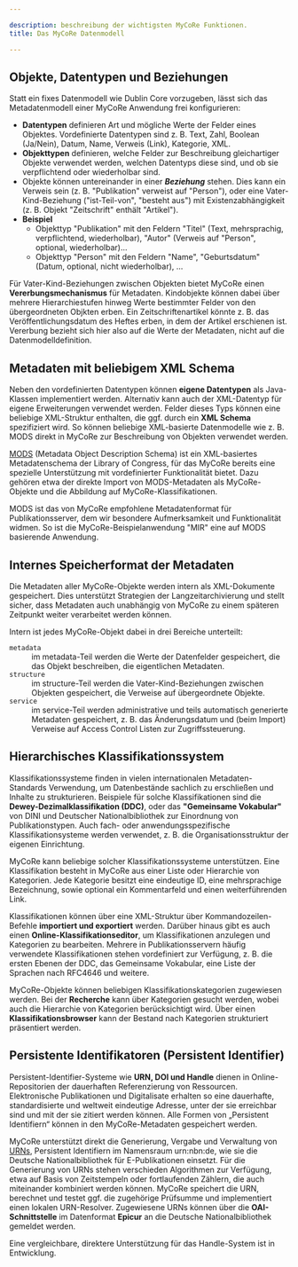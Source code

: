 ```yaml
---

description: beschreibung der wichtigsten MyCoRe Funktionen.
title: Das MyCoRe Datenmodell

---
```


## Objekte, Datentypen und Beziehungen
Statt ein fixes Datenmodell wie Dublin Core vorzugeben, lässt sich das Metadatenmodell einer
        MyCoRe Anwendung frei konfigurieren:

* **Datentypen** definieren Art und mögliche Werte der Felder eines Objektes. Vordefinierte Datentypen sind z. B. Text, Zahl, Boolean (Ja/Nein), Datum, Name, Verweis (Link), Kategorie, XML.
* **Objekttypen** definieren, welche Felder zur Beschreibung gleichartiger Objekte verwendet werden, welchen Datentyps diese sind, und ob sie verpflichtend oder wiederholbar sind.
* Objekte können untereinander in einer **_Beziehung_** stehen. Dies kann ein Verweis sein (z. B. "Publikation" verweist auf "Person"), oder eine Vater-Kind-Beziehung ("ist-Teil-von", "besteht aus") mit Existenzabhängigkeit (z. B. Objekt "Zeitschrift" enthält "Artikel").
* **Beispiel**
  * Objekttyp "Publikation" mit den Feldern "Titel" (Text, mehrsprachig, verpflichtend, wiederholbar), "Autor" (Verweis auf "Person", optional, wiederholbar)...
  * Objekttyp "Person" mit den Feldern "Name", "Geburtsdatum" (Datum, optional, nicht wiederholbar), ...

Für Vater-Kind-Beziehungen zwischen Objekten bietet MyCoRe einen **Vererbungsmechanismus** für Metadaten. Kindobjekte können dabei über mehrere Hierarchiestufen hinweg Werte bestimmter Felder von den übergeordneten Objkten erben. Ein Zeitschriftenartikel könnte z. B. das Veröffentlichungsdatum des Heftes erben, in dem der Artikel erschienen ist. Vererbung bezieht sich hier also auf die Werte der Metadaten, nicht auf die Datenmodelldefinition.

## Metadaten mit beliebigem XML Schema
Neben den vordefinierten Datentypen können **eigene Datentypen** als Java-Klassen implementiert werden.
Alternativ kann auch der XML-Datentyp für eigene Erweiterungen verwendet werden.
Felder dieses Typs können eine beliebige XML-Struktur enthalten,
die ggf. durch ein **XML Schema** spezifiziert wird.
So können beliebige XML-basierte Datenmodelle wie z. B. MODS direkt in MyCoRe
zur Beschreibung von Objekten verwendet werden.
        
[MODS](http://www.loc.gov/standards/mods/ "zur MODS-Homepage") (Metadata Object Description Schema)
ist ein XML-basiertes Metadatenschema der Library of Congress, für das MyCoRe bereits eine
spezielle Unterstützung mit vordefinierter Funktionalität bietet.
Dazu gehören etwa der direkte Import von MODS-Metadaten als MyCoRe-Objekte und die Abbildung auf MyCoRe-Klassifikationen.
        
MODS ist das von MyCoRe empfohlene Metadatenformat für Publikationsserver,
dem wir besondere Aufmerksamkeit und Funktionalität widmen. So ist die MyCoRe-Beispielanwendung "MIR" eine auf MODS basierende Anwendung.

## Internes Speicherformat der Metadaten

Die Metadaten aller MyCoRe-Objekte werden intern als XML-Dokumente gespeichert.
Dies unterstützt Strategien der Langzeitarchivierung und stellt sicher,
dass Metadaten auch unabhängig von MyCoRe zu einem späteren Zeitpunkt
weiter verarbeitet werden können.

Intern ist jedes MyCoRe-Objekt dabei in drei Bereiche unterteilt:

<dl>
        <dt>
          <code>metadata</code>
        </dt>
        <dd>
          im metadata-Teil werden die Werte der Datenfelder gespeichert, die das Objekt beschreiben,
          die eigentlichen Metadaten.
        </dd>
        <dt>
          <code>structure</code>
        </dt>
        <dd>
          im structure-Teil werden die Vater-Kind-Beziehungen zwischen Objekten gespeichert,
          die Verweise auf übergeordnete Objekte.
        </dd>
        <dt>
          <code>service</code>
        </dt>
        <dd>
          im service-Teil werden administrative und teils automatisch generierte Metadaten gespeichert,
          z. B. das Änderungsdatum und (beim Import) Verweise auf Access Control Listen zur Zugriffssteuerung.
        </dd>
      </dl>

## Hierarchisches Klassifikationssystem

Klassifikationssysteme finden in vielen internationalen Metadaten-Standards Verwendung, um Datenbestände
sachlich zu erschließen und Inhalte zu strukturieren. Beispiele für solche Klassifikationen sind
die **Dewey-Dezimalklassifikation (DDC)**, oder das **"Gemeinsame Vokabular"**
von DINI und Deutscher Nationalbibliothek zur Einordnung von Publikationstypen.
Auch fach- oder anwendungsspezifische Klassifikationsysteme werden
verwendet, z. B. die Organisationsstruktur der eigenen Einrichtung.

MyCoRe kann beliebige solcher Klassifikationssysteme unterstützen. Eine Klassifikation besteht in MyCoRe aus
einer Liste oder Hierarchie von Kategorien. Jede Kategorie besitzt eine eindeutige ID, eine mehrsprachige Bezeichnung,
sowie optional ein Kommentarfeld und einen weiterführenden Link.

 Klassifikationen können über eine XML-Struktur über Kommandozeilen-Befehle **importiert und exportiert** werden.
Darüber hinaus gibt es auch einen **Online-Klassifikationseditor**, um Klassifikationen anzulegen und Kategorien zu bearbeiten.
Mehrere in Publikationsservern häufig verwendete Klassifikationen stehen vordefiniert zur Verfügung, z. B.
die ersten Ebenen der DDC, das Gemeinsame Vokabular, eine Liste der Sprachen nach RFC4646 und weitere.

MyCoRe-Objekte können beliebigen Klassifikationskategorien zugewiesen werden.
Bei der **Recherche** kann über Kategorien gesucht werden, wobei auch die Hierarchie von Kategorien berücksichtigt wird.
Über einen **Klassifikationsbrowser** kann der Bestand nach Kategorien strukturiert präsentiert werden.

## Persistente Identifikatoren (Persistent Identifier)

Persistent-Identifier-Systeme wie **URN, DOI und Handle** dienen in Online-Repositorien
der dauerhaften Referenzierung von Ressourcen. Elektronische Publikationen und Digitalisate
erhalten so eine dauerhafte, standardisierte und weltweit eindeutige Adresse, unter der sie erreichbar sind
und mit der sie zitiert werden können. Alle Formen von „Persistent Identifiern“ können in den MyCoRe-Metadaten
gespeichert werden.

MyCoRe unterstützt direkt die Generierung, Vergabe und Verwaltung von
[URNs](http://www.persistent-identifier.de/),
Persistent Identifiern im Namensraum urn:nbn:de,
wie sie die Deutsche Nationalbibliothek für E-Publikationen einsetzt. Für die Generierung
von URNs stehen verschieden Algorithmen zur Verfügung, etwa auf Basis von Zeitstempeln oder fortlaufenden
Zählern, die auch miteinander kombiniert werden können. MyCoRe speichert die URN, berechnet und testet
ggf. die zugehörige Prüfsumme und implementiert einen lokalen URN-Resolver.
Zugewiesene URNs können über die **OAI-Schnittstelle** im Datenformat **Epicur** an die
Deutsche Nationalbibliothek gemeldet werden.

Eine vergleichbare, direktere Unterstützung für das Handle-System ist in Entwicklung.